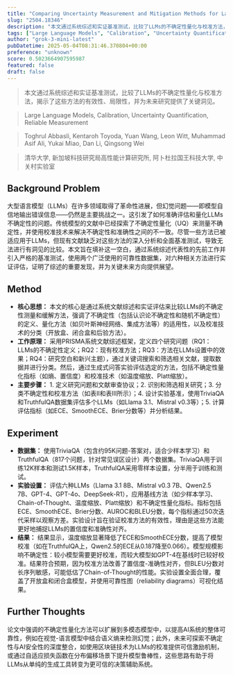 ```yaml
---
title: "Comparing Uncertainty Measurement and Mitigation Methods for Large Language Models: A Systematic Review"
slug: "2504.18346"
description: "本文通过系统综述和实证基准测试，比较了LLMs的不确定性量化与校准方法，揭示了这些方法的有效性、局限性，并为未来研究提供了关键洞见。"
tags: ["Large Language Models", "Calibration", "Uncertainty Quantification", "Reliable Measurement"]
author: "grok-3-mini-latest"
pubDatetime: 2025-05-04T08:31:46.370804+00:00
preference: "unknown"
score: 0.5023664907595987
featured: false
draft: false
---
```


> 本文通过系统综述和实证基准测试，比较了LLMs的不确定性量化与校准方法，揭示了这些方法的有效性、局限性，并为未来研究提供了关键洞见。

> Large Language Models, Calibration, Uncertainty Quantification, Reliable Measurement 

> Toghrul Abbasli, Kentaroh Toyoda, Yuan Wang, Leon Witt, Muhammad Asif Ali, Yukai Miao, Dan Li, Qingsong Wei

> 清华大学, 新加坡科技研究局高性能计算研究所, 阿卜杜拉国王科技大学, 中关村实验室 

## Background Problem

大型语言模型（LLMs）在许多领域取得了革命性进展，但幻觉问题——即模型自信地输出错误信息——仍然是主要挑战之一。这引发了如何准确评估和量化LLMs不确定性的问题。传统模型的文献中已经探索了不确定性量化（UQ）来测量不确定性，并使用校准技术来解决不确定性和准确性之间的不一致。尽管一些方法已被适应用于LLMs，但现有文献缺乏对这些方法的深入分析和全面基准测试，导致无法进行有洞见的比较。本文旨在填补这一空白，通过系统综述代表性的先前工作并引入严格的基准测试，使用两个广泛使用的可靠性数据集，对六种相关方法进行实证评估，证明了综述的重要发现，并为关键未来方向提供展望。

## Method

* **核心思想：** 本文的核心是通过系统文献综述和实证评估来比较LLMs的不确定性测量和缓解方法，强调了不确定性（包括认识论不确定性和随机不确定性）的定义、量化方法（如贝叶斯神经网络、集成方法等）的适用性，以及校准技术的分类（开放盒、闭合盒和后验方法）。
* **工作原理：** 采用PRISMA系统文献综述框架，定义四个研究问题（RQ1：LLMs的不确定性定义；RQ2：现有校准方法；RQ3：方法在LLMs设置中的效果；RQ4：研究空白和新兴主题），通过关键词搜索和筛选相关文献，提取数据并进行分类。然后，通过生成式问答实验评估选定的方法，包括不确定性量化指标（如熵、置信度）和校准技术（如温度缩放、Platt缩放）。
* **主要步骤：** 1. 定义研究问题和文献审查协议；2. 识别和筛选相关研究；3. 分类不确定性和校准方法（如表II和表III所示）；4. 设计实验基准，使用TriviaQA和TruthfulQA数据集评估多个LLMs（如Llama 3.1、Mistral v0.3等）；5. 计算评估指标（如ECE、SmoothECE、Brier分数等）并分析结果。

## Experiment

* **数据集：** 使用TriviaQA（包含约95K问题-答案对，适合少样本学习）和TruthfulQA（817个问题，针对常见误区设计）两个数据集。TriviaQA用于训练12K样本和测试1.5K样本，TruthfulQA采用零样本设置，分半用于训练和测试。
* **实验设置：** 评估六种LLMs（Llama 3.1 8B、Mistral v0.3 7B、Qwen2.5 7B、GPT-4、GPT-4o、DeepSeek-R1），应用基线方法（如少样本学习、Chain-of-Thought、温度缩放、Platt缩放）和不确定性量化指标。指标包括ECE、SmoothECE、Brier分数、AUROC和BLEU分数，每个指标通过50次迭代采样以观察方差。实验设计旨在验证校准方法的有效性，理由是这些方法能更好地捕捉LLMs的置信度和准确性对齐。
* **结果：** 结果显示，温度缩放显著降低了ECE和SmoothECE分数，提高了模型校准（如在TruthfulQA上，Qwen2.5的ECE从0.187降至0.066）。模型规模影响不确定性：较小模型需要更好校准，而较大模型如GPT-4在基线时已较好校准。结果符合预期，因为校准方法改善了置信度-准确性对齐，但BLEU分数对长序列敏感，可能低估了Chain-of-Thought的性能。实验设置全面合理，覆盖了开放盒和闭合盒模型，并使用可靠性图（reliability diagrams）可视化结果。

## Further Thoughts 

论文中强调的不确定性量化方法可以扩展到多模态模型中，以提高AI系统的整体可靠性，例如在视觉-语言模型中结合语义熵来检测幻觉；此外，未来可探索不确定性与AI安全性的深度整合，如使用区块链技术为LLMs的校准提供可信激励机制，或通过自适应损失函数在分布偏移场景下提升模型鲁棒性，这些思路有助于将LLMs从单纯的生成工具转变为更可信的决策辅助系统。